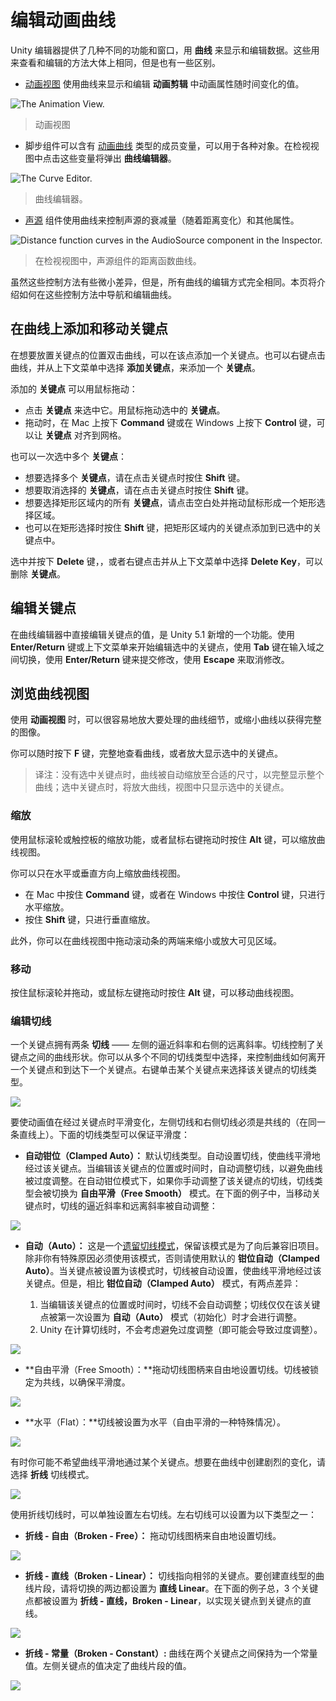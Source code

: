 <!-- Unity Manual > Animation > Animation Clips > Animation Window Guide > Editing Curves -->

<!-- # Editing Curves -->
# 编辑动画曲线

<!-- There are several different features and windows in the Unity Editor which use **Curves** to display and edit data. The methods you can use to view and manipulate curves is largely the same across all these areas, although there are some exceptions. -->
Unity 编辑器提供了几种不同的功能和窗口，用 **曲线** 来显示和编辑数据。这些用来查看和编辑的方法大体上相同，但是也有一些区别。

<!-- * The [Animation View](https://docs.unity3d.com/Manual/AnimationEditorGuide.html) uses curves to display and edit the values of animated properties over time in an **Animation Clip**. -->

* [动画视图](https://docs.unity3d.com/Manual/AnimationEditorGuide.html) 使用曲线来显示和编辑 **动画剪辑** 中动画属性随时间变化的值。

![The Animation View.](https://docs.unity3d.com/uploads/Main/AnimationEditorCurve.png)
<!-- > The Animation View. -->
> 动画视图

<!-- * Script components can have member variables of type [AnimationCurve](https://docs.unity3d.com/Manual/EditingValueProperties.html) that can be used for all kinds of things. Clicking on those in the Inspector will open up the **Curve Editor**. -->

* 脚步组件可以含有 [动画曲线](https://docs.unity3d.com/Manual/EditingValueProperties.html) 类型的成员变量，可以用于各种对象。在检视视图中点击这些变量将弹出 **曲线编辑器**。

![The Curve Editor.](https://docs.unity3d.com/uploads/Main/CurveEditorPopup.png)
<!-- > The Curve Editor. -->
> 曲线编辑器。

<!-- * The [Audio Source](https://docs.unity3d.com/Manual/class-AudioSource.html) component uses curves to control roll-off and other properties as a function of distance to the Audio Source. -->
* [声源](https://docs.unity3d.com/Manual/class-AudioSource.html) 组件使用曲线来控制声源的衰减量（随着距离变化）和其他属性。

![Distance function curves in the AudioSource component in the Inspector.](https://docs.unity3d.com/uploads/Main/AudioSourceCurve.png)
<!-- > Distance function curves in the AudioSource component in the Inspector. -->
> 在检视视图中，声源组件的距离函数曲线。

<!-- While these controls have subtle differences, the curves can be edited in exactly the same way in all of them. This page explains how to navigate and edit curves in those controls. -->
虽然这些控制方法有些微小差异，但是，所有曲线的编辑方式完全相同。本页将介绍如何在这些控制方法中导航和编辑曲线。

<!-- ## Adding and Moving Keys on a Curve -->
## 在曲线上添加和移动关键点

<!-- A key can be added to a curve by double-clicking on the curve at the point where the **key** should be placed. It is also possible to add a **key** by right-clicking on a curve and select **Add Key** from the context menu. -->
在想要放置关键点的位置双击曲线，可以在该点添加一个关键点。也可以右键点击曲线，并从上下文菜单中选择 **添加关键点**，来添加一个 **关键点**。

<!-- Once placed, **keys** can be dragged around with the mouse: -->
添加的 **关键点** 可以用鼠标拖动：

<!-- 
* Click on a **key** to select it. Drag the selected **key** with the mouse.
* To snap the **key** to the grid while dragging it around, hold down **Command** on Mac / **Control** on Windows while dragging.
 -->
* 点击 **关键点** 来选中它。用鼠标拖动选中的 **关键点**。
* 拖动时，在 Mac 上按下 **Command** 键或在 Windows 上按下 **Control** 键，可以让 **关键点** 对齐到网格。

<!-- It is also possible to select multiple **keys** at once: -->
也可以一次选中多个 **关键点**：

<!-- 
* To select multiple **keys** at once, hold down **Shift** while clicking the keys.
* To deselect a selected **key**, click on it again while holding down **Shift**.
* To select all **keys** within a rectangular area, click on an empty spot and drag to form the rectangle selection.
* The rectangle selection can also be added to existing selected keys by holding down **Shift**.
 -->
* 想要选择多个 **关键点**，请在点击关键点时按住 **Shift** 键。
* 想要取消选择的 **关键点**，请在点击关键点时按住 **Shift** 键。
* 想要选择矩形区域内的所有 **关键点**，请点击空白处并拖动鼠标形成一个矩形选择区域。
* 也可以在矩形选择时按住 **Shift** 键，把矩形区域内的关键点添加到已选中的关键点中。

<!-- **Keys** can be deleted by selecting them and pressing **Delete**, or by right-clicking on them and selecting **Delete Key** from the context menu. -->
选中并按下 **Delete** 键，，或者右键点击并从上下文菜单中选择 **Delete Key**，可以删除 **关键点**。

<!-- ## Editing Keys -->
## 编辑关键点

<!-- Direct editing of key values in curve editors is a new feature in Unity 5.1. Use **Enter/Return** or context menu to start editing selected keys, **Tab** to switch between fields, **Enter/Return** to commit, and **Escape** to cancel editing. -->
在曲线编辑器中直接编辑关键点的值，是 Unity 5.1 新增的一个功能。使用 **Enter/Return** 键或上下文菜单来开始编辑选中的关键点，使用 **Tab** 键在输入域之间切换，使用 **Enter/Return** 键来提交修改，使用 **Escape** 来取消修改。

<!-- ## Navigating the Curve View -->
## 浏览曲线视图

<!-- When working with the **Animation View** you can easily zoom in on details of the curves you want to work with or zoom out to get the full picture. -->
使用 **动画视图** 时，可以很容易地放大要处理的曲线细节，或缩小曲线以获得完整的图像。

<!-- You can always press **F** to frame-select the shown curves or selected keys in their entirely. -->
你可以随时按下 **F** 键，完整地查看曲线，或者放大显示选中的关键点。

> 译注：没有选中关键点时，曲线被自动缩放至合适的尺寸，以完整显示整个曲线；选中关键点时，将放大曲线，视图中只显示选中的关键点。

<!-- ### Zooming -->
### 缩放

<!-- You can **zoom** the Curve View using the scroll-wheel of your mouse, the zoom functionality of your trackpad, or by holding **Alt** while right-dragging with your mouse. -->
使用鼠标滚轮或触控板的缩放功能，或者鼠标右键拖动时按住 **Alt** 键，可以缩放曲线视图。

<!-- You can zoom on only the horizontal or vertical axis: -->
你可以只在水平或垂直方向上缩放曲线视图。

<!-- 
* **zoom** while holding down **Command** on Mac / **Control** on Windows to zoom horizontally.
* **zoom** while holding down **Shift** to zoom vertically.
Furthermore, you can drag the end caps of the scrollbars to shrink or expand the area shown in the Curve View.
 -->
* 在 Mac 中按住 **Command** 键，或者在 Windows 中按住 **Control** 键，只进行水平缩放。
* 按住 **Shift** 键，只进行垂直缩放。

<!-- Furthermore, you can drag the end caps of the scrollbars to shrink or expand the area shown in the Curve View. -->
此外，你可以在曲线视图中拖动滚动条的两端来缩小或放大可见区域。

<!-- ### Panning -->
### 移动

<!-- You can **pan** the Curve View by middle-dragging with your mouse or by holding **Alt** while left-dragging with your mouse. -->
按住鼠标滚轮并拖动，或鼠标左键拖动时按住 **Alt** 键，可以移动曲线视图。

<!-- ### Editing Tangents -->
### 编辑切线


<!-- A key has two **tangents** - one on the left for the incoming slope and one on the right for the outgoing slope. The tangents control the shape of the curve between the keys. You can select from a number of different tangent types to control how your curve leaves one key and arrives at the next key. Right-click a key to select the tangent type for that key. -->
一个关键点拥有两条 **切线** —— 左侧的逼近斜率和右侧的远离斜率。切线控制了关键点之间的曲线形状。你可以从多个不同的切线类型中选择，来控制曲线如何离开一个关键点和到达下一个关键点。右键单击某个关键点来选择该关键点的切线类型。

![](https://docs.unity3d.com/uploads/Main/AnimationCurveTangentMenu.png)

<!-- For animated values to change smoothly when passing a key, the left and right tangent must be co-linear. The following tangent types ensure smoothness: -->
要使动画值在经过关键点时平滑变化，左侧切线和右侧切线必须是共线的（在同一条直线上）。下面的切线类型可以保证平滑度：

<!-- * **Clamped Auto:** This is the default tangent mode. The tangents are automatically set to make the curve pass smoothly through the key. When editing the key’s position or time, the tangent adjusts to prevent the curve from “overshooting” the target value. If you manually adjust the tangents of a key in Clamped Auto mode, it is switched to **Free Smooth** mode. In the example below, the tangent automatically goes into a slope and levels out while the key is being moved: -->

* **自动钳位（Clamped Auto）：** 默认切线类型。自动设置切线，使曲线平滑地经过该关键点。当编辑该关键点的位置或时间时，自动调整切线，以避免曲线被过度调整。在自动钳位模式下，如果你手动调整了该关键点的切线，切线类型会被切换为 **自由平滑（Free Smooth）** 模式。在下面的例子中，当移动关键点时，切线的逼近斜率和远离斜率被自动调整：

![](https://docs.unity3d.com/uploads/Main/AnimationClampedAutoTangents.gif)

<!-- * **Auto:** This is a [Legacy tangent mode](https://docs.unity3d.com/Manual/UpgradeGuide550), and remains an option to be backward compatible with older projects. Unless you have a specific reason to use this mode, use the default **Clamped Auto**. When a key is set to this mode, the tangents are automatically set to make the curve pass smoothly through the key. However, there are two differences compared with **Clamped Auto** mode: -->

* **自动（Auto）：** 这是一个[遗留切线模式](https://docs.unity3d.com/Manual/UpgradeGuide550)，保留该模式是为了向后兼容旧项目。除非你有特殊原因必须使用该模式，否则请使用默认的 **钳位自动（Clamped Auto）**。当关键点被设置为该模式时，切线被自动设置，使曲线平滑地经过该关键点。但是，相比 **钳位自动（Clamped Auto）** 模式，有两点差异：

    <!-- 1. The tangents do not adjust automatically when the key’s position or time is edited; they only adjust when initially setting the key to this mode. -->
    <!-- 2. When Unity calculates the tangent, it does not take into account avoiding “overshoot” of the target value of the key. -->

    1. 当编辑该关键点的位置或时间时，切线不会自动调整；切线仅仅在该关键点被第一次设置为 **自动（Auto）** 模式（初始化）时才会进行调整。
    2. Unity 在计算切线时，不会考虑避免过度调整（即可能会导致过度调整）。

![](https://docs.unity3d.com/uploads/Main/AnimationAuto.png)

<!-- * **Free Smooth:** Drag the tangent handles to freely set the tangents. They are locked to be co-linear to ensure smoothness. -->

* **自由平滑（Free Smooth）：**拖动切线图柄来自由地设置切线。切线被锁定为共线，以确保平滑度。

![](https://docs.unity3d.com/uploads/Main/AnimationFreeSmooth.png)

<!-- * **Flat:** The tangents are set to be horizontal (this is a special case of Free Smooth). -->

* **水平（Flat）：**切线被设置为水平（自由平滑的一种特殊情况）。

![](https://docs.unity3d.com/uploads/Main/AnimationFlat.png)

<!-- Sometimes you might not want the curve to be smooth when passing through a key. To create sharp changes in the curve, choose one of the **Broken** tangent modes. -->

有时你可能不希望曲线平滑地通过某个关键点。想要在曲线中创建剧烈的变化，请选择 **折线** 切线模式。

![](https://docs.unity3d.com/uploads/Main/AnimationCurveTangentTypes.png)

<!-- When using broken tangents, the left and right tangent can be set individually. Each of the left and right tangents can be set to one of the following types: -->

使用折线切线时，可以单独设置左右切线。左右切线可以设置为以下类型之一：

<!-- * **Broken - Free:** Drag the tangent handle to freely set the tangents. -->

* **折线 - 自由（Broken - Free）：** 拖动切线图柄来自由地设置切线。

![](https://docs.unity3d.com/uploads/Main/AnimationBrokenFree.png)

<!-- * **Broken - Linear:** The tangent points towards the neighboring key. To make a linear curve segment, set the tangents at both ends to be **Linear**. In the example below, all three keys have been set to **Broken - Linear**, to achieve straight lines from key to key. -->

* **折线 - 直线（Broken - Linear）：** 切线指向相邻的关键点。要创建直线型的曲线片段，请将切换的两边都设置为 **直线 Linear**。在下面的例子总，3 个关键点都被设置为 **折线 - 直线，Broken - Linear**，以实现关键点到关键点的直线。

![](https://docs.unity3d.com/uploads/Main/AnimationBrokenLinear.png)

<!-- * **Broken - Constant:** The curve retains a constant value between two keys. The value of the left key determines the value of the curve segment. -->

* **折线 - 常量（Broken - Constant）:** 曲线在两个关键点之间保持为一个常量值。左侧关键点的值决定了曲线片段的值。

![](https://docs.unity3d.com/uploads/Main/AnimationBrokenConstant.png)

